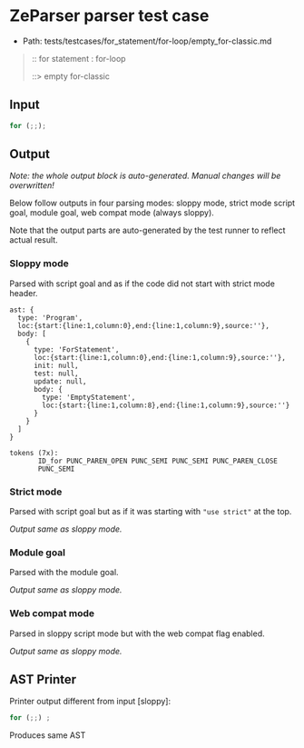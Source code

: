 # ZeParser parser test case

- Path: tests/testcases/for_statement/for-loop/empty_for-classic.md

> :: for statement : for-loop
>
> ::> empty for-classic

## Input

`````js
for (;;);
`````

## Output

_Note: the whole output block is auto-generated. Manual changes will be overwritten!_

Below follow outputs in four parsing modes: sloppy mode, strict mode script goal, module goal, web compat mode (always sloppy).

Note that the output parts are auto-generated by the test runner to reflect actual result.

### Sloppy mode

Parsed with script goal and as if the code did not start with strict mode header.

`````
ast: {
  type: 'Program',
  loc:{start:{line:1,column:0},end:{line:1,column:9},source:''},
  body: [
    {
      type: 'ForStatement',
      loc:{start:{line:1,column:0},end:{line:1,column:9},source:''},
      init: null,
      test: null,
      update: null,
      body: {
        type: 'EmptyStatement',
        loc:{start:{line:1,column:8},end:{line:1,column:9},source:''}
      }
    }
  ]
}

tokens (7x):
       ID_for PUNC_PAREN_OPEN PUNC_SEMI PUNC_SEMI PUNC_PAREN_CLOSE
       PUNC_SEMI
`````

### Strict mode

Parsed with script goal but as if it was starting with `"use strict"` at the top.

_Output same as sloppy mode._

### Module goal

Parsed with the module goal.

_Output same as sloppy mode._

### Web compat mode

Parsed in sloppy script mode but with the web compat flag enabled.

_Output same as sloppy mode._

## AST Printer

Printer output different from input [sloppy]:

````js
for (;;) ;
````

Produces same AST
